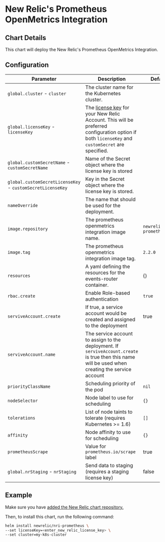 # New Relic's Prometheus OpenMetrics Integration

## Chart Details

This chart will deploy the New Relic's Prometheus OpenMetrics Integration.

## Configuration

| Parameter                                                  | Description                                                                                                                                                                                                                           | Default                                |
|------------------------------------------------------------|---------------------------------------------------------------------------------------------------------------------------------------------------------------------------------------------------------------------------------------|----------------------------------------|
| `global.cluster` - `cluster`                               | The cluster name for the Kubernetes cluster.                                                                                                                                                                                          |                                        |
| `global.licenseKey` - `licenseKey`                         | The [license key](https://docs.newrelic.com/docs/accounts/install-new-relic/account-setup/license-key) for your New Relic Account. This will be preferred configuration option if both `licenseKey` and `customSecret` are specified. |                                        |
| `global.customSecretName` - `customSecretName`             | Name of the Secret object where the license key is stored                                                                                                                                                                             |                                        |
| `global.customSecretLicenseKey` - `customSecretLicenseKey` | Key in the Secret object where the license key is stored.                                                                                                                                                                             |                                        |
| `nameOverride`                                             | The name that should be used for the deployment.                                                                                                                                                                                      |                                        |
| `image.repository`                                         | The prometheus openmetrics integration image name.                                                                                                                                                                                    | `newrelic/nri-prometheus`              |
| `image.tag`                                                | The prometheus openmetrics integration image tag.                                                                                                                                                                                     | `2.2.0`                                |
| `resources`                                                | A yaml defining the resources for the events-router container.                                                                                                                                                                        | {}                                     |
| `rbac.create`                                              | Enable Role-based authentication                                                                                                                                                                                                      | `true`                                 |
| `serviveAccount.create`                                    | If true, a service account would be created and assigned to the deployment                                                                                                                                                            | true                                   |
| `serviveAccount.name`                                      | The service account to assign to the deployment. If `serviveAccount.create` is true then this name will be used when creating the service account                                                                                     |                                        |
| `priorityClassName`                                        | Scheduling priority of the pod                                                                                                                                                                                                        | `nil`                         |
| `nodeSelector`                                             | Node label to use for scheduling                                                                                                                                                                                                      | `{}`                                   |
| `tolerations`                                              | List of node taints to tolerate (requires Kubernetes >= 1.6)                                                                                                                                                                          | `[]`                                   |
| `affinity`                                                 | Node affinity to use for scheduling                                                                                                                                                                                                   | `{}`                                   |
| `prometheusScrape`                                         | Value for `prometheus.io/scrape` label                                                                                                                                                                                                | true                                   |
| `global.nrStaging` - `nrStaging`                           | Send data to staging (requires a staging license key)                                                                                                                                                                                 | false                                  |

## Example


Make sure you have [added the New Relic chart repository.](../../README.md#installing-charts)

Then, to install this chart, run the following command:

```sh
helm install newrelic/nri-prometheus \
--set licenseKey=<enter_new_relic_license_key> \
--set cluster=my-k8s-cluster
```
